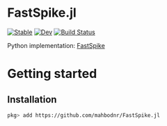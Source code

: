 # FastSpike.jl

[![Stable](https://img.shields.io/badge/docs-stable-blue.svg)](https://MahbodNr.github.io/FastSpike.jl/stable)
[![Dev](https://img.shields.io/badge/docs-dev-blue.svg)](https://MahbodNr.github.io/FastSpike.jl/dev)
[![Build Status](https://travis-ci.com/MahbodNr/FastSpike.jl.svg?branch=main)](https://travis-ci.com/MahbodNr/FastSpike.jl)

Python implementation: [FastSpike](https://github.com/mahbodnr/FastSpike)

# Getting started
## Installation
  ```bash
  pkg> add https://github.com/mahbodnr/FastSpike.jl
  ```
